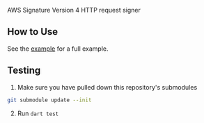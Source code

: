 AWS Signature Version 4 HTTP request signer

## How to Use

See the [example](example/) for a full example.

## Testing

1. Make sure you have pulled down this repository's submodules

```bash
git submodule update --init
```

2. Run `dart test`
